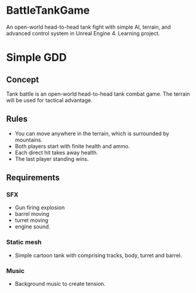 # BattleTankGame
An open-world head-to-head tank fight with simple AI, terrain, and advanced control system in Unreal Engine 4. Learning project.

# Simple GDD

## Concept
Tank battle is an open-world head-to-head tank combat game. The terrain will be used for tactical advantage. 
## Rules
* You can move anywhere in the terrain, which is surrounded by mountains.
* Both players start with finite health and ammo.
* Each direct hit takes away health.
* The last player standing wins.
## Requirements
### SFX
* Gun firing explosion
* barrel moving 
* turret moving
* engine sound.
### Static mesh
* Simple cartoon tank with comprising tracks, body, turret and barrel.
### Music 
* Background music to create tension.
